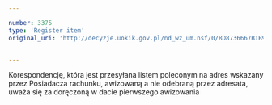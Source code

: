 ```yaml
---

number: 3375
type: 'Register item'
original_uri: 'http://decyzje.uokik.gov.pl/nd_wz_um.nsf/0/8D8736667B1B928BC1257A3300348124?OpenDocument'


---
```


Korespondencję, która jest przesyłana listem poleconym na adres wskazany przez Posiadacza rachunku, awizowaną a nie odebraną przez adresata, uważa się za doręczoną w dacie pierwszego awizowania
